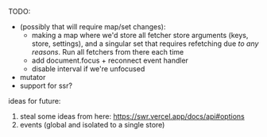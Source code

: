 TODO:
- (possibly that will require map/set changes):
  - making a map where we'd store all fetcher store arguments (keys, store, settings),
  and a singular set that requires refetching due _to any reasons_. Run all fetchers
  from there each time
  - add document.focus + reconnect event handler
  - disable interval if we're unfocused
- mutator
- support for ssr?

ideas for future:
1. steal some ideas from here: https://swr.vercel.app/docs/api#options
2. events (global and isolated to a single store)
